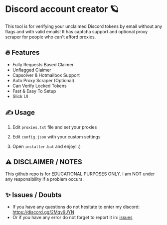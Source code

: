 # Discord account creator 🪐
This tool is for verifying your unclaimed Discord tokens by email without any flags and with valid emails! It has captcha support and optional proxy scraper for people who can't afford proxies.

## 🔥 Features
- Fully Requests Based Claimer
- Unflagged Claimer
- Capsolver & Hotmailbox Support
- Auto Proxy Scraper (Optional)
- Can Verify Locked Tokens
- Fast & Easy To Setup
- Slick UI

## ✍️  Usage
1. Edit `proxies.txt` file and set your proxies
   
2. Edit `config.json` with your custom settings

3. Open `installer.bat` and enjoy!  :)

## ⚠️ DISCLAIMER / NOTES
This github repo is for EDUCATIONAL PURPOSES ONLY. I am NOT under any responsibility if a problem occurs.

## ✨ Issues /  Doubts

- If you have any questions do not hesitate to enter my discord: https://discord.gg/2Mqv9JYN
- Or if you have any error do not forget to report it in: [issues](https://github.com/Salamon121/Discord-Account-Creator/issues/new)
